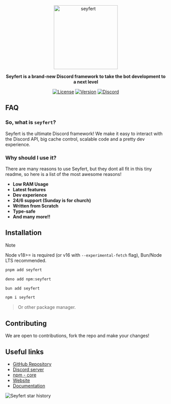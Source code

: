 <div align='center'>
  <img src="./assets/icon.png" alt="seyfert" width="200px" />

  **Seyfert is a brand-new Discord framework to take the bot development to a next level**

  [![License](https://img.shields.io/npm/l/seyfert?style=flat-square&logo=apache&color=white)](https://github.com/tiramisulabs/seyfert/blob/main/LICENSE)
  [![Version](https://img.shields.io/npm/v/seyfert?color=%23ff0000&logo=npm&style=flat-square)](https://www.npmjs.com/package/seyfert)
  [![Discord](https://img.shields.io/discord/1003825077969764412?color=%23406da2&label=support&logo=discord&style=flat-square)](https://discord.com/invite/XNw2RZFzaP)

</div>

## FAQ
### So, what is `seyfert`?
Seyfert is the ultimate Discord framework! We make it easy to interact with the Discord API, big cache control, scalable code and a pretty dev experience.

### Why should I use it?
There are many reasons to use Seyfert, but they dont all fit in this tiny readme, so here is a list of the most awesome reasons!

- **Low RAM Usage**
- **Latest features**
- **Dev experience**
- **24/6 support (Sunday is for church)**
- **Written from Scratch**
- **Type-safe**
- **And many more!!**


## Installation
> [!NOTE]
> Node v18>= is required (or v16 with `--experimental-fetch` flag), Bun/Node LTS recommended.

```sh
pnpm add seyfert
```

```sh
deno add npm:seyfert
```

```sh
bun add seyfert
```

```sh
npm i seyfert
```
> Or other package manager.

## Contributing
We are open to contributions, fork the repo and make your changes!

## Useful links

- [GitHub Repository](https://github.com/tiramisulabs/seyfert)
- [Discord server](https://discord.com/invite/XNw2RZFzaP)
- [npm - core](https://www.npmjs.com/package/seyfert)
- [Website](https://seyfert.dev)
- [Documentation](https://seyfert.dev/guide)

![Seyfert star history](https://api.star-history.com/svg?repos=tiramisulabs/seyfert&type=Date)
